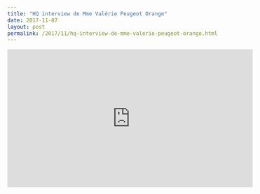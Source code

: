 ```yaml
---
title: "HQ interview de Mme Valérie Peugeot Orange"
date: 2017-11-07
layout: post
permalink: /2017/11/hq-interview-de-mme-valerie-peugeot-orange.html
---
```


<iframe width="560" height="315" src="https://www.youtube.com/embed/uzn1vNEPLVw" frameborder="0" allowfullscreen></iframe>